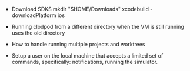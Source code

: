 

- Download SDKS
    mkdir "$HOME/Downloads"
    xcodebuild -downloadPlatform ios

- Running clodpod from a different directory when the VM is still running uses the old directory

- How to handle running multiple projects and worktrees

- Setup a user on the local machine that accepts a limited set of commands, specifically: notifications, running the simulator.
